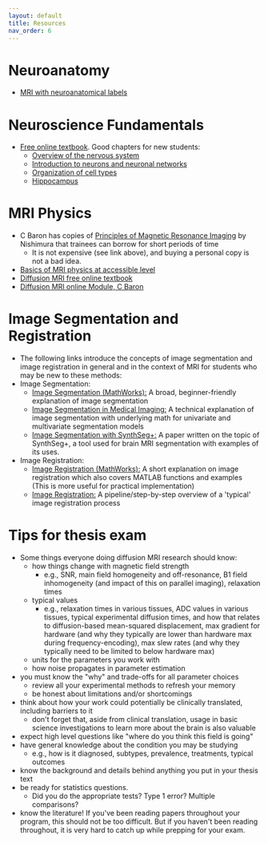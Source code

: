 ```yaml
---
layout: default
title: Resources
nav_order: 6
---
```

# Neuroanatomy
- [MRI with neuroanatomical labels](https://neuroanatomy.ca/mri.html)

# Neuroscience Fundamentals
- [Free online textbook](https://nba.uth.tmc.edu/neuroscience/toc.htm). Good chapters for new students:
  - [Overview of the nervous system](https://nba.uth.tmc.edu/neuroscience/s2/chapter01.html)
  - [Introduction to neurons and neuronal networks](https://nba.uth.tmc.edu/neuroscience/s1/introduction.html)
  - [Organization of cell types](https://nba.uth.tmc.edu/neuroscience/s1/chapter08.html)
  - [Hippocampus](https://nba.uth.tmc.edu/neuroscience/s4/chapter05.html)

# MRI Physics
- C Baron has copies of [Principles of Magnetic Resonance Imaging](https://www.lulu.com/shop/dwight-nishimura/principles-of-magnetic-resonance-imaging/paperback/product-22829760.html?page=1&pageSize=4) by Nishimura that trainees can borrow for short periods of time
  - It is not expensive (see link above), and buying a personal copy is not a bad idea.
- [Basics of MRI physics at accessible level](https://www.mriquestions.com/index.html)
- [Diffusion MRI free online textbook](https://academic.oup.com/book/24921)
- [Diffusion MRI online Module, C Baron](https://uwoca-my.sharepoint.com/:f:/g/personal/cbaron4_uwo_ca/EjlDmLYA78tBmPmDHc8VF5YBA36egbXvNj3m1jX_XTDTsQ?e=CJocCw)

# Image Segmentation and Registration
- The following links introduce the concepts of image segmentation and image registration in general and in the context of MRI for students who may be new to these methods:
- Image Segmentation:
  - [Image Segmentation (MathWorks):](https://www.mathworks.com/discovery/image-segmentation.html) A broad, beginner-friendly explanation of image segmentation
  - [Image Segmentation in Medical Imaging:](https://www.statcan.gc.ca/en/data-science/network/image-segmentation) A technical explanation of image segmentation with underlying math for univariate and multivariate segmentation models
  - [Image Segmentation with SynthSeg+:](https://www.pnas.org/doi/10.1073/pnas.2216399120) A paper written on the topic of SynthSeg+, a tool used for brain MRI segmentation with examples of its uses.
- Image Registration:
  - [Image Registration (MathWorks):](https://www.mathworks.com/help/images/image-registration.html) A short explanation on image registration which also covers MATLAB functions and examples (This is more useful for practical implementation)
  - [Image Registration:](https://3dqlab.stanford.edu/image-registration/) A pipeline/step-by-step overview of a 'typical' image registration process
    
# Tips for thesis exam
- Some things everyone doing diffusion MRI research should know:
  - how things change with magnetic field strength
    - e.g., SNR, main field homogeneity and off-resonance, B1 field inhomogeneity (and impact of this on parallel imaging), relaxation times
  - typical values
    - e.g., relaxation times in various tissues, ADC values in various tissues, typical experimental diffusion times, and how that relates to diffusion-based mean-squared displacement, max gradient for hardware (and why they typically are lower than hardware max during frequency-encoding), max slew rates (and why they typically need to be limited to below hardware max)
  - units for the parameters you work with
  - how noise propagates in parameter estimation
- you must know the "why" and trade-offs for all parameter choices
  - review all your experimental methods to refresh your memory
  - be honest about limitations and/or shortcomings
- think about how your work could potentially be clinically translated, including barriers to it
  - don't forget that, aside from clinical translation, usage in basic science investigations to learn more about the brain is also valuable
- expect high level questions like "where do you think this field is going"
- have general knowledge about the condition you may be studying
  - e.g., how is it diagnosed, subtypes, prevalence, treatments, typical outcomes
- know the background and details behind anything you put in your thesis text
- be ready for statistics questions. 
  - Did you do the appropriate tests? Type 1 error? Multiple comparisons?
- know the literature! If you've been reading papers throughout your program, this should not be too difficult. But if you haven't been reading throughout, it is very hard to catch up while prepping for your exam.
